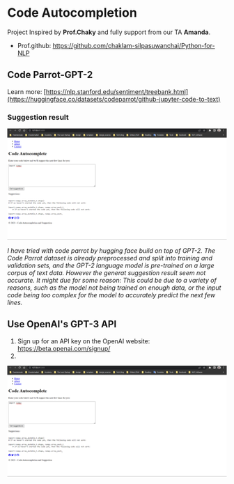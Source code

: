 # Code Autocompletion
Project Inspired by **Prof.Chaky** and fully support from our TA **Amanda**.
- Prof.github: https://github.com/chaklam-silpasuwanchai/Python-for-NLP
## Code Parrot-GPT-2
Learn more: [https://nlp.stanford.edu/sentiment/treebank.html](https://huggingface.co/datasets/codeparrot/github-jupyter-code-to-text)

### Suggestion result
<img src="https://github.com/rambosorn/NLP_Project/blob/main/Code%20Autocompletion/image/codeparrot.png" alt="Alt text" title="Optional title">

_I have tried with code parrot by hugging face build on top of GPT-2. The Code Parrot dataset is already preprocessed and split into training and validation sets, and the GPT-2 language model is pre-trained on a large corpus of text data. However the generat suggestion result seem not accurate. It might due for some reason: This could be due to a variety of reasons, such as the model not being trained on enough data, or the input code being too complex for the model to accurately predict the next few lines._

## Use OpenAI's GPT-3 API
1. Sign up for an API key on the OpenAI website: https://beta.openai.com/signup/
2.
<img src="https://github.com/rambosorn/NLP_Project/blob/main/Code%20Autocompletion/image/codeparrot.png" alt="Alt text" title="Optional title">

